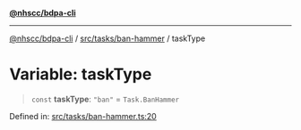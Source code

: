 [**@nhscc/bdpa-cli**](../../../../README.md)

***

[@nhscc/bdpa-cli](../../../../README.md) / [src/tasks/ban-hammer](../README.md) / taskType

# Variable: taskType

> `const` **taskType**: `"ban"` = `Task.BanHammer`

Defined in: [src/tasks/ban-hammer.ts:20](https://github.com/nhscc/bdpa-cli/blob/c8a325cdd3d6bbbd34604fbd2249eb233fe4776a/src/tasks/ban-hammer.ts#L20)
